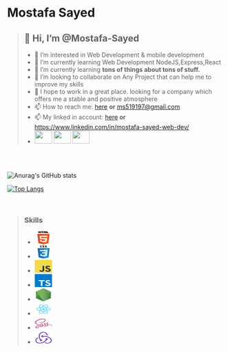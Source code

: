 # Mostafa Sayed 
>## 👋 Hi, I’m @Mostafa-Sayed
>- 👀 I’m interested in Web Development & mobile development
>- 🌱 I’m currently learning Web Development NodeJS,Express,React
>- 🌱 I’m currently learning **tons of things about tons of stuff.**
>- 💞️ I’m looking to collaborate on Any Project that can help me to improve my skills
>- 🙏 I hope to work in a great place. looking for a company which offers me a stable and positive atmosphere
>- 📫 How to reach me: [here](mailto:ms519197@gmail.com) **or** ms519197@gmail.com
>- 📫 My linked in account: [here](https://www.linkedin.com/in/mostafa-sayed-web-dev) **or** https://www.linkedin.com/in/mostafa-sayed-web-dev/
>- <a href="https://twitter.com/Eng_MostafaSayd" targe="-blank"><img src="https://cdn.cdnlogo.com/logos/t/96/twitter-icon.svg" height="30" width="40"></a>
 <a href="https://www.linkedin.com/in/mostafa-sayed-web-dev" targe="-blank"><img src="https://cdn.cdnlogo.com/logos/l/66/linkedin-icon.svg"  height="30" width="40"></a>
 <a href="mailto:ms519197@gmail.com" targe="-blank"><img src="https://cdn.cdnlogo.com/logos/o/14/official-gmail-icon-2020.svg" height="30" width="40"></a>
 <br>
 <br>
 
 ![Anurag's GitHub stats](https://github-readme-stats.vercel.app/api?username=eng-mostafa-sayed&show_icons=true&theme=tokyonight)
 
 [![Top Langs](https://github-readme-stats.vercel.app/api/top-langs/?username=eng-mostafa-sayed&layout=compact)](https://github.com/anuraghazra/github-readme-stats)
 
 <br>
 
>###  Skills
>- <img height="30" width="40" src="https://raw.githubusercontent.com/github/explore/80688e429a7d4ef2fca1e82350fe8e3517d3494d/topics/html/html.png">
>- <img height="30" width="40" src="https://raw.githubusercontent.com/github/explore/80688e429a7d4ef2fca1e82350fe8e3517d3494d/topics/css/css.png">    
>- <img height="30" width="40" src="https://raw.githubusercontent.com/github/explore/80688e429a7d4ef2fca1e82350fe8e3517d3494d/topics/javascript/javascript.png">
>- <img height="30" width="40" src="https://raw.githubusercontent.com/github/explore/80688e429a7d4ef2fca1e82350fe8e3517d3494d/topics/typescript/typescript.png">
>- <img height="30" width="40" src="https://raw.githubusercontent.com/github/explore/80688e429a7d4ef2fca1e82350fe8e3517d3494d/topics/nodejs/nodejs.png">
>- <img height="30" width="40" src="https://raw.githubusercontent.com/github/explore/80688e429a7d4ef2fca1e82350fe8e3517d3494d/topics/react/react.png">
>- <img height="30" width="40" src="https://raw.githubusercontent.com/github/explore/80688e429a7d4ef2fca1e82350fe8e3517d3494d/topics/sass/sass.png">
>- <img height="30" width="40" src="https://raw.githubusercontent.com/github/explore/80688e429a7d4ef2fca1e82350fe8e3517d3494d/topics/redux/redux.png">

